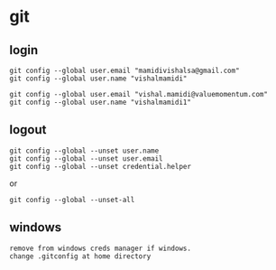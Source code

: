 # git

## login

```
git config --global user.email "mamidivishalsa@gmail.com"
git config --global user.name "vishalmamidi"
```

```
git config --global user.email "vishal.mamidi@valuemomentum.com"
git config --global user.name "vishalmamidi1"
```

## logout
```
git config --global --unset user.name
git config --global --unset user.email
git config --global --unset credential.helper
```
or
```
git config --global --unset-all
```


## windows
```
remove from windows creds manager if windows.
change .gitconfig at home directory
```
